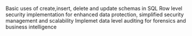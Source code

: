 Basic uses of create,insert, delete and update schemas in SQL
Row level security implementation for enhanced data protection, simplified security management and scalability
Implemet data level auditing  for forensics and business intelligence
